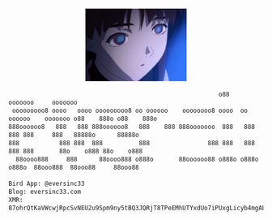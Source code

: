 <p align="center">
  <br>
  <img src="https://github.com/eversinc33/eversinc33/blob/main/user-images_d6e_lain.gif?raw=true" width="200"/>
</p>

```
                                                          o88                          ooooooo     ooooooo   
 ooooooooo8 oooo   oooo ooooooooo8 oo oooooo    oooooooo8 oooo  oo oooooo    ooooooo o88    888o o88    888o 
888oooooo8   888   888 888oooooo8   888    888 888ooooooo  888   888   888 888     888   88888o      88888o  
888           888 888  888          888                888 888   888   888 888       88o    o888 88o    o888 
  88oooo888     888      88oooo888 o888o       88oooooo88 o888o o888o o888o  88ooo888  88ooo88     88ooo88   
                                                                                      
Bird App: @eversinc33
Blog: eversinc33.com
XMR: 87ohrQtKaVWcwjRpcSvNEU2u9Spm9ny5tBQ3JQRjT8TPeEMhUTYxdUo7iPUxgLicyb4mgALcqPxVj7bHs2f2rX2e2TLKpqZ
```
<a rel="me" href="https://infosec.exchange/@eversinc33"></a>
